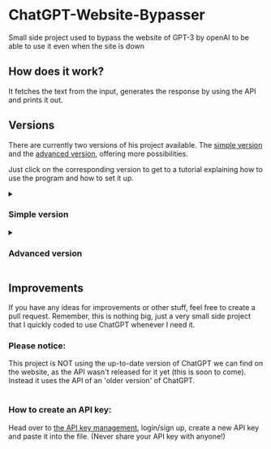 # ChatGPT-Website-Bypasser
Small side project used to bypass the website of GPT-3 by openAI to be able to use it even when the site is down
## How does it work?
It fetches the text from the input, generates the response by using the API and prints it out.
## Versions
There are currently two versions of his project available. The [simple version](#simple-version) and the [advanced version](#advanced-version), offering more possibilities.

Just click on the corresponding version to get to a tutorial explaining how to use the program and how to set it up.
<details> 
<!-- add open at the end of the tag to make it pre opened (future) -->
 <summary><h3>Simple version</h3></summary>
 For this version, we're only gonna use the main.py file in the 'Simple'-folder.
 
 #### Setup:
 1. Run ```pip install openai``` in your Terminal
 2. Replace the API key in line 24 with [your own API key](#how-to-create-an-api-key)
 3. Run main.py
</details>
<details>
 <summary><h3>Advanced version</h3></summary>
 IMPORTANT: the current version published is only the first version and not finished or clean so far.
 This is why no instructions guide is included yet.
</details>

## Improvements
If you have any ideas for improvements or other stuff, feel free to create a pull request.
Remember, this is nothing big, just a very small side project that I quickly coded to use ChatGPT whenever I need it.
### Please notice:
This project is NOT using the up-to-date version of ChatGPT we can find on the website, as the API wasn't released for it yet (this is soon to come). Instead it uses the API of an 'older version' of ChatGPT.
#
### How to create an API key:
Head over to [the API key management](https://platform.openai.com/account/api-keys), login/sign up, create a new API key and paste it into the file. (Never share your API key with anyone!)
